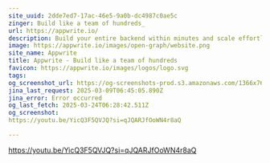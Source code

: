 ```yaml
---
site_uuid: 2dde7ed7-17ac-46e5-9a0b-dc4987c0ae5c
zinger: Build like a team of hundreds_
url: https://appwrite.io/
description: Build your entire backend within minutes and scale effortlessly using Appwrite's open-source platform. Add Authentication, Databases, Functions, Storage, and Messaging to your projects using the frameworks and languages of your choice.
image: https://appwrite.io/images/open-graph/website.png
site_name: Appwrite
title: Appwrite - Build like a team of hundreds
favicon: https://appwrite.io/images/logos/logo.svg
tags: 
og_screenshot_url: https://og-screenshots-prod.s3.amazonaws.com/1366x768/80/false/4bc89ea2cf3727d5ed6efc61a76901746056b65ede9671b6a9a703d554349443.jpeg
jina_last_request: 2025-03-09T06:45:05.890Z
jina_error: Error occurred
og_last_fetch: 2025-03-24T06:28:42.511Z
og_screenshot: 
https://youtu.be/YicQ3F5QVJQ?si=qJQARJfOoWN4r8aQ

---
```


https://youtu.be/YicQ3F5QVJQ?si=qJQARJfOoWN4r8aQ
